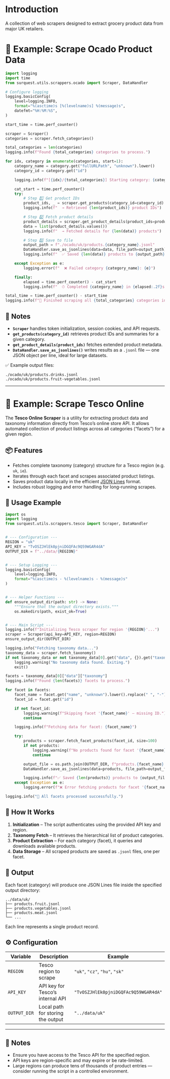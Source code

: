 # Introduction

A collection of web scrapers designed to extract grocery product data from major UK retailers.

# 🧩 Example: Scrape Ocado Product Data

```python
import logging
import time
from surquest.utils.scrappers.ocado import Scraper, DataHandler

# Configure logging
logging.basicConfig(
    level=logging.INFO,
    format="%(asctime)s [%(levelname)s] %(message)s",
    datefmt="%H:%M:%S",
)

start_time = time.perf_counter()

scraper = Scraper()
categories = scraper.fetch_categories()

total_categories = len(categories)
logging.info(f"Found {total_categories} categories to process.")

for idx, category in enumerate(categories, start=1):
    category_name = category.get("fullURLPath", "unknown").lower()
    category_id = category.get("id")

    logging.info(f"[{idx}/{total_categories}] Starting category: {category_name}")

    cat_start = time.perf_counter()
    try:
        # Step 1️⃣ Get product IDs
        product_ids, _ = scraper.get_products(category_id=category_id)
        logging.info(f"  → Retrieved {len(product_ids)} product IDs")

        # Step 2️⃣ Fetch product details
        product_details = scraper.get_product_details(product_ids=product_ids)
        data = list(product_details.values())
        logging.info(f"  → Fetched details for {len(data)} products")

        # Step 3️⃣ Save to file
        output_path = f"./ocado/uk/products.{category_name}.jsonl"
        DataHandler.save_as_jsonlines(data=data, file_path=output_path)
        logging.info(f"  ✅ Saved {len(data)} products to {output_path}")

    except Exception as e:
        logging.error(f"  ❌ Failed category {category_name}: {e}")

    finally:
        elapsed = time.perf_counter() - cat_start
        logging.info(f"  ⏱ Completed {category_name} in {elapsed:.2f}s\n")

total_time = time.perf_counter() - start_time
logging.info(f"🎉 Finished scraping all {total_categories} categories in {total_time:.2f}s")
```

## 🧠 Notes

* **`Scraper`** handles token initialization, session cookies, and API requests.
* **`get_products(category_id)`** retrieves product IDs and summaries for a given category.
* **`get_product_details(product_ids)`** fetches extended product metadata.
* **`DataHandler.save_as_jsonlines()`** writes results as a `.jsonl` file — one JSON object per line, ideal for large datasets.

✅ Example output files:

```
./ocado/uk/products.drinks.jsonl  
./ocado/uk/products.fruit-vegetables.jsonl  
```

---

# 🛒 Example: Scrape Tesco Online

The **Tesco Online Scraper** is a utility for extracting product data and taxonomy information directly from Tesco’s online store API.
It allows automated collection of product listings across all categories (“facets”) for a given region.

## 📦 Features

* Fetches complete taxonomy (category) structure for a Tesco region (e.g. `uk`, `ie`).
* Iterates through each facet and scrapes associated product listings.
* Saves product data locally in the efficient [JSON Lines](https://jsonlines.org/) format.
* Includes robust logging and error handling for long-running scrapes.

## 🚀 Usage Example

```python
import os
import logging
from surquest.utils.scrappers.tesco import Scraper, DataHandler


# --- Configuration ---
REGION = "uk"
API_KEY = "TvOSZJHlEk0pjniDGQFAc9Q59WGAR4dA"
OUTPUT_DIR = f"../data/{REGION}"


# --- Setup Logging ---
logging.basicConfig(
    level=logging.INFO,
    format="%(asctime)s - %(levelname)s - %(message)s"
)


# --- Helper Functions ---
def ensure_output_dir(path: str) -> None:
    """Ensure that the output directory exists."""
    os.makedirs(path, exist_ok=True)


# --- Main Script ---
logging.info(f"Initializing Tesco scraper for region '{REGION}'...")
scraper = Scraper(api_key=API_KEY, region=REGION)
ensure_output_dir(OUTPUT_DIR)

logging.info("Fetching taxonomy data...")
taxonomy_data = scraper.fetch_taxonomy()
if not taxonomy_data or not taxonomy_data[0].get("data", {}).get("taxonomy"):
    logging.warning("No taxonomy data found. Exiting.")
    exit()

facets = taxonomy_data[0]["data"]["taxonomy"]
logging.info(f"Found {len(facets)} facets to process.")

for facet in facets:
    facet_name = facet.get("name", "unknown").lower().replace(" ", "-")
    facet_id = facet.get("id")

    if not facet_id:
        logging.warning(f"Skipping facet '{facet_name}' — missing ID.")
        continue

    logging.info(f"Fetching data for facet: {facet_name}")

    try:
        products = scraper.fetch_facet_products(facet_id, size=100)
        if not products:
            logging.warning(f"No products found for facet '{facet_name}'.")
            continue

        output_file = os.path.join(OUTPUT_DIR, f"products.{facet_name}.jsonl")
        DataHandler.save_as_jsonlines(data=products, file_path=output_file)

        logging.info(f"✅ Saved {len(products)} products to {output_file}")
    except Exception as e:
        logging.error(f"❌ Error fetching products for facet '{facet_name}': {e}")

logging.info("🎉 All facets processed successfully.")
```

## 🧩 How It Works

1. **Initialization** – The script authenticates using the provided API key and region.
2. **Taxonomy Fetch** – It retrieves the hierarchical list of product categories.
3. **Product Extraction** – For each category (facet), it queries and downloads available products.
4. **Data Storage** – All scraped products are saved as `.jsonl` files, one per facet.

## 📁 Output

Each facet (category) will produce one JSON Lines file inside the specified output directory:

```
../data/uk/
├── products.fruit.jsonl
├── products.vegetables.jsonl
├── products.meat.jsonl
└── ...
```

Each line represents a single product record.

## ⚙️ Configuration

| Variable     | Description                       | Example                              |
| ------------ | --------------------------------- | ------------------------------------ |
| `REGION`     | Tesco region to scrape            | `"uk"`, `"cz"`, `"hu"`, `"sk"`       |
| `API_KEY`    | API key for Tesco’s internal API  | `"TvOSZJHlEk0pjniDGQFAc9Q59WGAR4dA"` |
| `OUTPUT_DIR` | Local path for storing the output | `"../data/uk"`                       |

---

## 🧠 Notes

* Ensure you have access to the Tesco API for the specified region.
* API keys are region-specific and may expire or be rate-limited.
* Large regions can produce tens of thousands of product entries — consider running the script in a controlled environment.

